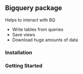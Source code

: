 ## Bigquery package
Helps to interact with BQ

* Write tables from queries
* Save views
* Download huge amounts of data

### Installation


### Getting Started
```

```
